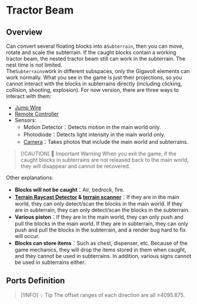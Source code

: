 <script setup lang="ts">
import ElectricConnection from "../../../components/ElectricElement/ElectricConnection";
import ElectricConnectorType from "../../../components/ElectricElement/ElectricConnectorType";
import ElectricConnectorDirection from "../../../components/ElectricElement/ElectricConnectorDirection";
import ElectricConnectionDisplayMode from "../../../components/ElectricElement/ElectricConnectionDisplayMode";
import IOPort from "../../../components/ElectricElement/IOPort";
import ElectricElement from "../../../components/ElectricElement/ElectricElement.vue";
import UintColorConverter from "/components/UintColorConverter.vue";

let connections = [
    new ElectricConnection(ElectricConnectorDirection.Top, ElectricConnectorType.Input, ElectricConnectionDisplayMode.StartAndEnd, [
        new IOPort(1, 16, "Scale Size", "For each 1 increase of this, the scale size of the subterrain increases by 1/8 times, with a maximum of 8191.875 times."),
        new IOPort(17, 32, "Y Offset", "For each 1 increase of this, the position of the subterrain moves up by 1/8 block. If the highest bit of this is 1, moving down instead.")
    ]),
    new ElectricConnection(ElectricConnectorDirection.Right, ElectricConnectorType.Input, ElectricConnectionDisplayMode.StartAndEnd, [
        new IOPort(1, 16, "X Offset", "For each 1 increase of this, the position of the subterrain moves north by 1/8 block. If the highest bit of this is 1, moving south instead."),
        new IOPort(17, 32, "Z Offset", "For each 1 increase of this, the position of the subterrain moves east by 1/8 block. If the highest bit of this is 1, moving west instead.")
    ]),
        new ElectricConnection(ElectricConnectorDirection.Bottom, ElectricConnectorType.Input, ElectricConnectionDisplayMode.StartAndEnd, [
        new IOPort(1, 8, "Yaw", "Set the yaw angle of the subterrain, in degree."),
        new IOPort(9, 16, "Pitch", "Set the pitch angle of the subterrain, in degree."),
        new IOPort(17, 24, "Roll", "Set the roll angle of the subterrain, in degree."),
        new IOPort(25, 25, "Yaw Sign", "If this is 1, the yaw angle will be negative."),
        new IOPort(26, 26, "Pitch Sign", "If this is 1, the pitch angle will be negative."),
        new IOPort(27, 27, "Roll Sign", "If this is 1, the roll angle will be negative."),
        new IOPort(28, 28, "Whether Custom Brightness", "If this 1, the brightness of the subterrain will be`Custom Brightness`, otherwise the brightness of the main world."),
        new IOPort(29, 32, "Custom Brightness", "Set the brightness of the subterrain. The higher the voltage, the brighter the subterrain.")
        
    ]),
    new ElectricConnection(ElectricConnectorDirection.Left, ElectricConnectorType.Input, ElectricConnectionDisplayMode.StartAndEnd, [
        new IOPort(1, 1, "Catch/Release", "When this changes from 0 to 1, the element will try to catch floating blocks into a subterrain, or release the blocks in the subterrain back to the main world. When releasing, the subterrain must be parallel to the main world, and the scale size must be 1.0"),
        new IOPort(2, 2, "Position Indicator", "If this is 1, the element will draw a line between itself and the specified offset position.  \nWhen it changes from 0 to 1, a preview of what will be caught will be drawn.")
    ])
];
</script>

# Tractor Beam <Badge text="v2.0"/>

## Overview

Can convert several floating blocks into a`Subterrain`, then you can move, rotate and scale the subterrain. If the caught blocks contain a working tractor beam, the nested tractor beam still can work in the subterrain. The nest time is not limited.  
The`Subterrains`work in different subspaces, only the Gigavolt elements can work normally. What you see in the game is just their projections, so you cannot interact with the blocks in subterrains directly (including clicking, collision, shooting, explosion). For now version, there are three ways to interact with them:

* [Jump Wire](../wires/jump_wire)
* [Remote Controller](../others/remote_controller)
* Sensors:
    * Motion Detector：Detects motion in the main world only.
    * Photodiode：Detects light intensity in the main world only.
    * [Camera](../sensors/camera)：Takes photos that include the main world and subterrains.

> [!CAUTION] 🚨 Important Warning
> When you exit the game, if the caught blocks in subterrains are not released back to the main world, they will disappear and cannot be recovered.

Other explanations:

* **Blocks will not be caught**：Air, bedrock, fire.
* **[Terrain Raycast Detector](../sensors/terrain_raycast_detector) & [terrain scanner](../sensors/terrain_scanner)**：If they are in the main world, they can only detect/scan the blocks in the main world. If they are in subterrain, they can only detect/scan the blocks in the subterrain.
* **Various piston**：If they are in the main world, they can only push and pull the blocks in the main world. If they are in subterrain, they can only push and pull the blocks in the subterrain, and a render bug hard to fix will occur.
* **Blocks can store items**：Such as chest, dispenser, etc. Because of the game mechanics, they will drop the items stored in them when caught, and they cannot be used in subterrains. In addition, various signs cannot be used in subterrains either.

## Ports Definition

<ElectricElement imgAltPrefix="Tractor Beam" :connections="connections" imgSrc="/images/expand/transportation/GVTractorBeamBlock.webp" :titleLevel="4"/>

> [!INFO] 💡 Tip
> The offset ranges of each direction are all ±4095.875.